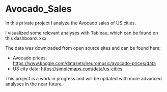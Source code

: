 # Avocado_Sales
 
In this private project I analyze the Avocado sales of US cities. 

I visualized some relevant analyses with Tableau, which can be found on this dashboard: xxx

The data was downloaded from open source sites and can be found here:

- Avocado prices: https://www.kaggle.com/datasets/neuromusic/avocado-prices/data
- US city data:  https://simplemaps.com/data/us-cities

This project is a work in progress and will be updated with more advanced analyses in the near future.

